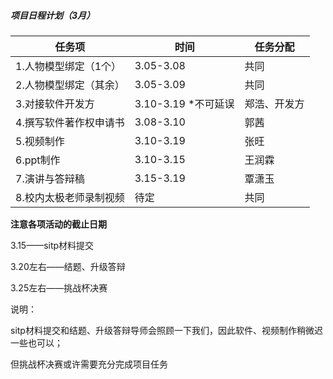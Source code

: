##### 项目日程计划（3月）

| 任务项                 | 时间                | 任务分配     |
| ---------------------- | ------------------- | ------------ |
| 1.人物模型绑定（1个）  | 3.05-3.08           | 共同         |
| 2.人物模型绑定（其余） | 3.05-3.09           | 共同         |
| 3.对接软件开发方       | 3.10-3.19 *不可延误 | 郑浩、开发方 |
| 4.撰写软件著作权申请书 | 3.08-3.10           | 郭茜         |
| 5.视频制作             | 3.10-3.19           | 张旺         |
| 6.ppt制作              | 3.10-3.15           | 王润霖       |
| 7.演讲与答辩稿         | 3.15-3.19           | 覃潇玉       |
| 8.校内太极老师录制视频 | 待定                | 共同         |

**注意各项活动的截止日期**

3.15——sitp材料提交

3.20左右——结题、升级答辩

3.25左右——挑战杯决赛

说明：

sitp材料提交和结题、升级答辩导师会照顾一下我们，因此软件、视频制作稍微迟一些也可以；

但挑战杯决赛或许需要充分完成项目任务
